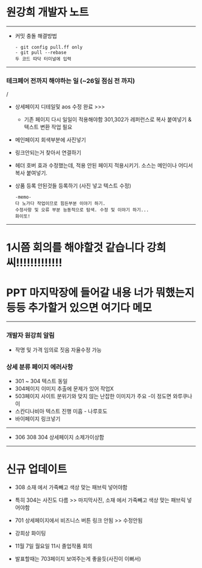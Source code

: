 # 원강희 개발자 노트

---
* 커밋 충돌 해결방법
    ```
    - git config pull.ff only
    - git pull --rebase
    두 코드 따닥 터미널에 입력
    ```
---
### 테크페어 전까지 해야하는 일 (~26일 점심 전 까지)
/
* 상세페이지 디테일및 aos 수정 완료 >>>
    * 기존 페이지 다시 일일이 적용해야함 301,302가 레퍼런스로 복사 
    붙여넣기 & 텍스트 변환 작업 필요  

* 메인페이지 회색부분에 사진넣기  
* 링크안되는거 찾아서 연결하기
* 헤더 호버 효과 수정했는데, 적용 안된 페이지 적용시키기. 소스는 메인이나 어디서 복사 붙여넣기.
* 상품 등록 안된것들 등록하기 (사진 넣고 텍스트 수정)

    ~~~
    -memo-
    다 노가다 작업이므로 힘든부분 이야기 하기.
    수정사항 및 오류 부분 능동적으로 탐색. 수정 및 이야기 하기...
    화이또!

---


# 1시쯤 회의를 해야할것 같습니다 강희씨!!!!!!!!!!!!!
# PPT 마지막장에 들어갈 내용 너가 뭐했는지 등등 추가할거 있으면  여기다 메모


---
### 개발자 원강희 알림
* 작명 및 가격 임의로 짓음 자율수정 가능

### 상세 분류 페이지 에러사항
* 301 ~ 304 텍스트 동일
* 304페이지 이미지 추출에 문제가 있어 작업X
* 503페이지 사이트 분위기와 맞지 않는 난잡한 이미지가 주요 -이 정도면 와루쿠나이
* 스칸디나비아 텍스트 진행 미흡 - 나루호도
* 바이페이지 링크넣기
---
* 306 308 304 상세페이지 소제가이상함

---
# 신규 업데이트 

* 308 소재 에서 가죽빼고 색상 맞는 패브릭 넣어야함
* 특히 304는 사진도 다름 >> 마지막사진, 소재 에서 가죽빼고 색상 맞는 패브릭 넣어야함
* 701 상세페이지에서 비즈니스 버튼 링크 안됨 >> 수정안됨
* 강희상 화이팅
* 11월 7일 월요일 11시 졸업작품 회의

* 발표할때는 703페이지 보여주는게 좋을듯(사진이 이뻐서)